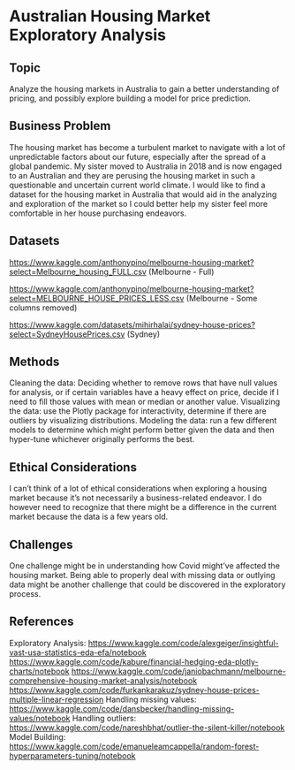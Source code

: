 # Australian Housing Market Exploratory Analysis

## Topic
Analyze the housing markets in Australia to gain a better understanding of pricing, and possibly explore building a model for price prediction.
## Business Problem
The housing market has become a turbulent market to navigate with a lot of unpredictable factors about our future, especially after the spread of a global pandemic. My sister moved to Australia in 2018 and is now engaged to an Australian and they are perusing the housing market in such a questionable and uncertain current world climate. I would like to find a dataset for the housing market in Australia that would aid in the analyzing and exploration of the market so I could better help my sister feel more comfortable in her house purchasing endeavors.
## Datasets
https://www.kaggle.com/anthonypino/melbourne-housing-market?select=Melbourne_housing_FULL.csv (Melbourne - Full)

https://www.kaggle.com/anthonypino/melbourne-housing-market?select=MELBOURNE_HOUSE_PRICES_LESS.csv (Melbourne - Some columns removed)

https://www.kaggle.com/datasets/mihirhalai/sydney-house-prices?select=SydneyHousePrices.csv (Sydney)

## Methods
Cleaning the data: Deciding whether to remove rows that have null values for analysis, or if certain variables have a heavy effect on price, decide if I need to fill those values with mean or median or another value.
Visualizing the data: use the Plotly package for interactivity, determine if there are outliers by visualizing distributions.
Modeling the data: run a few different models to determine which might perform better given the data and then hyper-tune whichever originally performs the best.
## Ethical Considerations
I can’t think of a lot of ethical considerations when exploring a housing market because it’s not necessarily a business-related endeavor. I do however need to recognize that there might be a difference in the current market because the data is a few years old.
## Challenges
One challenge might be in understanding how Covid might’ve affected the housing market. Being able to properly deal with missing data or outlying data might be another challenge that could be discovered in the exploratory process. 
## References
Exploratory Analysis:
https://www.kaggle.com/code/alexgeiger/insightful-vast-usa-statistics-eda-efa/notebook 
https://www.kaggle.com/code/kabure/financial-hedging-eda-plotly-charts/notebook
https://www.kaggle.com/code/janiobachmann/melbourne-comprehensive-housing-market-analysis/notebook
https://www.kaggle.com/code/furkankarakuz/sydney-house-prices-multiple-linear-regression
Handling missing values: 
https://www.kaggle.com/code/dansbecker/handling-missing-values/notebook 
Handling outliers: 
https://www.kaggle.com/code/nareshbhat/outlier-the-silent-killer/notebook 
Model Building: 
https://www.kaggle.com/code/emanueleamcappella/random-forest-hyperparameters-tuning/notebook
